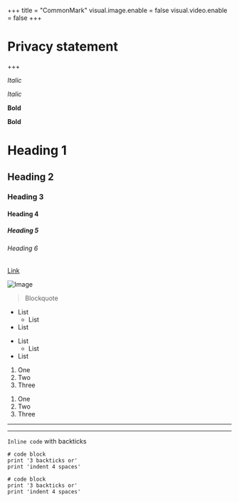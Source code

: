 +++
title = "CommonMark"
visual.image.enable = false
visual.video.enable = false
+++

# Privacy statement
+++

*Italic*

_Italic_

**Bold**

__Bold__

# Heading 1

## Heading 2

### Heading 3

#### Heading 4

##### Heading 5

###### Heading 6

[Link](http://a.com)

![Image](https://dummyimage.com/mediumrectangle)

> Blockquote

* List
  * List
* List

- List
  - List
- List

1. One
2. Two
3. Three

1) One
2) Two
3) Three

---

***

`Inline code` with backticks

```
# code block
print '3 backticks or'
print 'indent 4 spaces'
```

    # code block
    print '3 backticks or'
    print 'indent 4 spaces'
